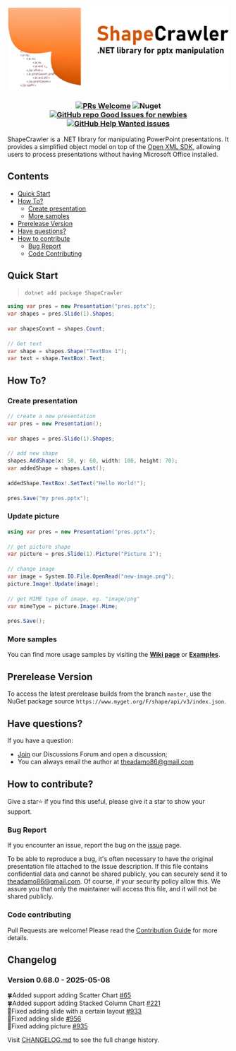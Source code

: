 <h3 align="center">

![ShapeCrawler](./assets/logo.png)

</h3>

<h3 align="center"> 

[![PRs Welcome](https://img.shields.io/badge/PRs-welcome-brightgreen.svg?color=orange)](https://makeapullrequest.com)
![Nuget](https://img.shields.io/nuget/dt/ShapeCrawler?color=orange)
[![GitHub repo Good Issues for newbies](https://img.shields.io/github/issues/ShapeCrawler/ShapeCrawler/good%20first%20issue?style=flat&logo=github&logoColor=green&label=Good%20First%20issues)](https://github.com/ShapeCrawler/ShapeCrawler/issues?q=is%3Aopen+is%3Aissue+label%3A%22good+first+issue%22)
[![GitHub Help Wanted issues](https://img.shields.io/github/issues/ShapeCrawler/ShapeCrawler/help%20wanted?style=flat&logo=github&logoColor=b545d1&label=%22Help%20Wanted%22%20issues)](https://github.com/ShapeCrawler/ShapeCrawler/issues?q=is%3Aopen+is%3Aissue+label%3A%22help+wanted%22)

</h3>

ShapeCrawler is a .NET library for manipulating PowerPoint presentations. It provides a simplified object model on top of the [Open XML SDK](https://github.com/OfficeDev/Open-XML-SDK), allowing users to process presentations without having Microsoft Office installed.

## Contents

- [Quick Start](#quick-start)
- [How To?](#how-to)
  - [Create presentation](#create-presentation)
  - [More samples](#more-samples)
- [Prerelease Version](#prerelease-version)
- [Have questions?](#have-questions)
- [How to contribute](#how-to-contribute)
  - [Bug Report](#bug-report)
  - [Code Contributing](#code-contributing)

## Quick Start
> `dotnet add package ShapeCrawler`

```C#
using var pres = new Presentation("pres.pptx");
var shapes = pres.Slide(1).Shapes;

var shapesCount = shapes.Count;

// Get text
var shape = shapes.Shape("TextBox 1");
var text = shape.TextBox!.Text;
```

## How To?

### Create presentation

```C#
// create a new presentation
var pres = new Presentation();

var shapes = pres.Slide(1).Shapes;

// add new shape
shapes.AddShape(x: 50, y: 60, width: 100, height: 70);
var addedShape = shapes.Last();

addedShape.TextBox!.SetText("Hello World!");

pres.Save("my pres.pptx");
```

### Update picture
```C#
using var pres = new Presentation("pres.pptx");

// get picture shape
var picture = pres.Slide(1).Picture("Picture 1");

// change image
var image = System.IO.File.OpenRead("new-image.png");
picture.Image!.Update(image);

// get MIME type of image, eg. "image/png"
var mimeType = picture.Image!.Mime;

pres.Save();
```


### More samples
You can find more usage samples by visiting the [**Wiki page**](https://github.com/ShapeCrawler/ShapeCrawler/wiki/Examples) or [**Examples**](https://github.com/ShapeCrawler/ShapeCrawler/tree/master/examples).

## Prerelease Version
To access the latest prerelease builds from the branch `master`, use the NuGet package source `https://www.myget.org/F/shape/api/v3/index.json`.

## Have questions?

If you have a question:
- [Join](https://github.com/ShapeCrawler/ShapeCrawler/discussions/categories/q-a) our Discussions Forum  and open a discussion;
- You can always email the author at theadamo86@gmail.com

## How to contribute?
Give a star⭐ if you find this useful, please give it a star to show your support.

### Bug Report
If you encounter an issue, report the bug on the [issue](https://github.com/ShapeCrawler/ShapeCrawler/issues) page.

To be able to reproduce a bug, it's often necessary to have the original presentation file attached to the issue description. If this file contains confidential data and cannot be shared publicly, you can securely send it to theadamo86@gmail.com. Of course, if your security policy allow this. We assure you that only the maintainer will access this file, and it will not be shared publicly.

### Code contributing
Pull Requests are welcome! Please read the [Contribution Guide](https://github.com/ShapeCrawler/ShapeCrawler/blob/master/CONTRIBUTING.md) for more details.

## Changelog  

### Version 0.68.0 - 2025-05-08
🍀Added support adding Scatter Chart [#65](https://github.com/ShapeCrawler/ShapeCrawler/issues/65)    
🍀Added support adding Stacked Column Chart [#221](https://github.com/ShapeCrawler/ShapeCrawler/issues/221)    
🐞Fixed adding slide with a certain layout [#933](https://github.com/ShapeCrawler/ShapeCrawler/issues/933)  
🐞Fixed adding slide [#956](https://github.com/ShapeCrawler/ShapeCrawler/issues/956)  
🐞Fixed adding picture [#935](https://github.com/ShapeCrawler/ShapeCrawler/issues/935)  

Visit [CHANGELOG.md](https://github.com/ShapeCrawler/ShapeCrawler/blob/master/CHANGELOG.md) to see the full change history.